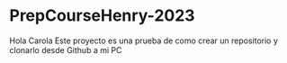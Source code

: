 # PrepCourseHenry-2023
Hola Carola 
Este proyecto es una prueba de como crear un repositorio y clonarlo desde Github a mi PC